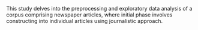 This study delves into the preprocessing and exploratory data analysis of a corpus comprising newspaper articles, where initial phase involves constructing into individual articles using journalistic approach.
